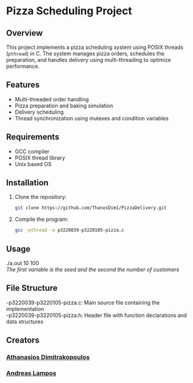 # Pizza Scheduling Project

## Overview
This project implements a pizza scheduling system using POSIX threads (`pthread`) in C. The system manages pizza orders, schedules the preparation, and handles delivery using multi-threading to optimize performance.

## Features
- Multi-threaded order handling
- Pizza preparation and baking simulation
- Delivery scheduling
- Thread synchronization using mutexes and condition variables

## Requirements
- GCC compiler
- POSIX thread library
- Unix based OS

## Installation
1. Clone the repository:
   ```bash
   git clone https://github.com/ThanosDim1/PizzaDelivery.git
2. Compile the program:
   ```bash
   gcc -pthread -o p3220039-p3220105-pizza.c

## Usage 
./a.out 10 100     
_The first variable is the seed and the second the number of customers_

## File Structure
-p3220039-p3220105-pizza.c: Main source file containing the implementation         
-p3220039-p3220105-pizza.h: Header file with function declarations and data structures


## Creators
### [Athanasios Dimitrakopoulos](https://github.com/ThanosDim1)
### [Andreas Lampos](https://github.com/AndreasLampos)



